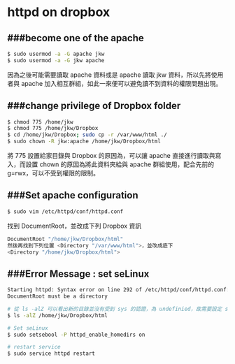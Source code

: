 # httpd on dropbox



###become one of the apache
---

```Bash
$ sudo usermod -a -G apache jkw
$ sudo usermod -a -G jkw apache
```

因為之後可能需要讀取 apache 資料或是 apache 讀取 jkw 資料，所以先將使用者與 apache 加入相互群組，如此一來便可以避免讀不到資料的權限問題出現。

###change privilege of Dropbox folder
---

```Bash
$ chmod 775 /home/jkw
$ chmod 775 /home/jkw/Dropbox
$ cd /home/jkw/Dropbox; sudo cp -r /var/www/html ./
$ sudo chown -R jkw:apache /home/jkw/Dropbox/html
```

將 775 設置給家目錄與 Dropbox 的原因為，可以讓 apache 直接進行讀取與寫入，而設置 chown 的原因為將此資料夾給與 apache 群組使用，配合先前的 g=rwx，可以不受到權限的限制。

###Set apache configuration
---

```Bash
$ sudo vim /etc/httpd/conf/httpd.conf
```

找到 DocumentRoot，並改成下列 Dropbox 資訊

```Bash
DocumentRoot "/home/jkw/Dropbox/html"
然後再找到下列位置 <Directory "/var/www/html">，並改成底下
<Directory "/home/jkw/Dropbox/html">
```

###Error Message : set seLinux
---

```Bash
Starting httpd: Syntax error on line 292 of /etc/httpd/conf/httpd.conf:
DocumentRoot must be a directory
```

```Bash
# 從 ls -alZ 可以看出新的目錄並沒有受到 sys 的認證，為 undefinied，故需要設定 seLinux，即為底下 command
$ ls -alZ /home/jkw/Dropbox/html

# Set seLinux
$ sudo setsebool -P httpd_enable_homedirs on

# restart service
$ sudo service httpd restart
```
